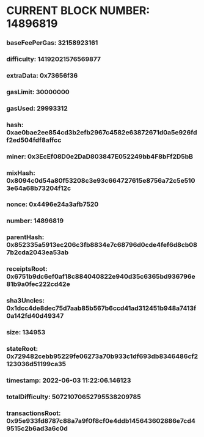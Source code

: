 # CURRENT BLOCK NUMBER: 14896819

### baseFeePerGas: 32158923161
### difficulty: 14192021576569877
### extraData: 0x73656f36
### gasLimit: 30000000
### gasUsed: 29993312
### hash: 0xae0bae2ee854cd3b2efb2967c4582e63872671d0a5e926fdf2ed504fdf8affcc
### miner: 0x3EcEf08D0e2DaD803847E052249bb4F8bFf2D5bB
### mixHash: 0x8094c0d54a80f53208c3e93c664727615e8756a72c5e5103e64a68b73204f12c
### nonce: 0x4496e24a3afb7520
### number: 14896819
### parentHash: 0x852335a5913ec206c3fb8834e7c68796d0cde4fef6d8cb087b2cda2043ea53ab
### receiptsRoot: 0x6751b9dc6ef0af18c884040822e940d35c6365bd936796e81b9a0fec222cd42e
### sha3Uncles: 0x1dcc4de8dec75d7aab85b567b6ccd41ad312451b948a7413f0a142fd40d49347
### size: 134953
### stateRoot: 0x729482cebb95229fe06273a70b933c1df693db8346486cf2123036d51199ca35
### timestamp: 2022-06-03 11:22:06.146123
### totalDifficulty: 50721070652795538209785
### transactionsRoot: 0x95e933fd8787c88a7a9f0f8cf0e4ddb145643602886e7cd49515c2b6ad3a6c0d
